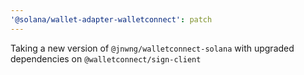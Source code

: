 ```yaml
---
'@solana/wallet-adapter-walletconnect': patch
---
```


Taking a new version of `@jnwng/walletconnect-solana` with upgraded dependencies on `@walletconnect/sign-client`
